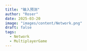```yaml
---
title: "输入预测"
author: "Roser"
date: 2025-03-20
image: "images/content/Network.png"
draft: false
tags:
  - Network
  - MultiplayerGame
---
```

